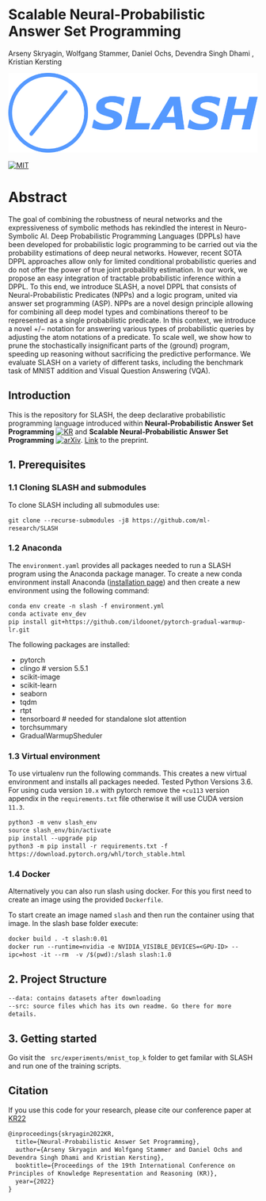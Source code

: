 #  Scalable Neural-Probabilistic Answer Set Programming

Arseny Skryagin, Wolfgang Stammer, Daniel Ochs, Devendra Singh Dhami , Kristian Kersting  
 
<p align="center">
  <img src="./imgs/slash_icon.png">
</p>

[![MIT](https://img.shields.io/badge/License-MIT-yellow.svg)](https://opensource.org/licenses/MIT)

# Abstract
The goal of combining the robustness of neural networks and the expressiveness of symbolic
methods has rekindled the interest in Neuro-Symbolic AI. Deep Probabilistic Programming
Languages (DPPLs) have been developed for probabilistic logic programming to be carried
out via the probability estimations of deep neural networks. However, recent SOTA DPPL
approaches allow only for limited conditional probabilistic queries and do not offer the power
of true joint probability estimation. In our work, we propose an easy integration of tractable
probabilistic inference within a DPPL. To this end, we introduce SLASH, a novel DPPL
that consists of Neural-Probabilistic Predicates (NPPs) and a logic program, united via
answer set programming (ASP). NPPs are a novel design principle allowing for combining
all deep model types and combinations thereof to be represented as a single probabilistic
predicate. In this context, we introduce a novel +/− notation for answering various types
of probabilistic queries by adjusting the atom notations of a predicate. To scale well, we
show how to prune the stochastically insignificant parts of the (ground) program, speeding
up reasoning without sacrificing the predictive performance. We evaluate SLASH on a
variety of different tasks, including the benchmark task of MNIST addition and Visual
Question Answering (VQA).




## Introduction
This is the repository for SLASH, the deep declarative probabilistic programming language introduced within **Neural-Probabilistic Answer Set Programming** [![KR](https://img.shields.io/badge/Conference-KR2022-blue)](https://kr2022.cs.tu-dortmund.de/index.php) and **Scalable Neural-Probabilistic Answer Set Programming** [![arXiv](https://img.shields.io/badge/arXiv-2306.08397-<COLOR>.svg)](https://arxiv.org/abs/2306.08397). [Link](https://arxiv.org/abs/2306.08397) to the preprint.
 


## 1. Prerequisites
### 1.1 Cloning SLASH and submodules
To clone SLASH including all submodules use:
```
git clone --recurse-submodules -j8 https://github.com/ml-research/SLASH
```

### 1.2 Anaconda
The `environment.yaml` provides all packages needed to run a SLASH program using the Anaconda package manager. To create a new conda environment install Anaconda  ([installation page](https://docs.anaconda.com/anaconda/install/)) and then create a new environment using the following command:
```
conda env create -n slash -f environment.yml
conda activate env_dev
pip install git+https://github.com/ildoonet/pytorch-gradual-warmup-lr.git
```

The following packages are installed:
- pytorch
- clingo  # version 5.5.1
- scikit-image
- scikit-learn 
- seaborn
- tqdm
- rtpt
- tensorboard  # needed for standalone slot attention
- torchsummary
- GradualWarmupSheduler

### 1.3 Virtual environment
To use virtualenv run the following commands. This creates a new virtual environment and installs all packages needed. Tested Python Versions 3.6. For using cuda version `10.x` with pytorch remove the `+cu113` version appendix in the `requirements.txt` file otherwise it will use CUDA version `11.3`.
```
python3 -m venv slash_env
source slash_env/bin/activate
pip install --upgrade pip
python3 -m pip install -r requirements.txt -f https://download.pytorch.org/whl/torch_stable.html
```

### 1.4 Docker
Alternatively you can also run slash using docker. For this you first need to create an image using the provided `Dockerfile`.

To start create an image named `slash` and then run the container using that image.  In the slash base folder execute: 
```
docker build . -t slash:0.01
docker run --runtime=nvidia -e NVIDIA_VISIBLE_DEVICES=<GPU-ID> --ipc=host -it --rm  -v /$(pwd):/slash slash:1.0
```


## 2. Project Structure
```
--data: contains datasets after downloading
--src: source files which has its own readme. Go there for more details.
```


## 3. Getting started
Go visit the  ``` src/experiments/mnist_top_k``` folder to get familar with SLASH and run one of the training scripts.    


## Citation

If you use this code for your research, please cite our conference paper at [KR22](https://proceedings.kr.org/2022/48/)

```
@inproceedings{skryagin2022KR,
  title={Neural-Probabilistic Answer Set Programming},
  author={Arseny Skryagin and Wolfgang Stammer and Daniel Ochs and Devendra Singh Dhami and Kristian Kersting},
  booktitle={Proceedings of the 19th International Conference on Principles of Knowledge Representation and Reasoning (KR)},
  year={2022}
}
```
